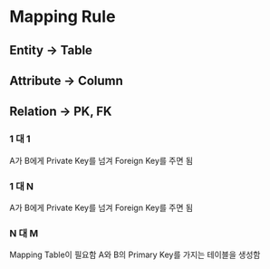 
# Mapping Rule

## Entity -> Table

## Attribute -> Column

## Relation -> PK, FK

### 1 대 1
A가 B에게 Private Key를 넘겨 Foreign Key를 주면 됨

### 1 대 N
A가 B에게 Private Key를 넘겨 Foreign Key를 주면 됨

### N 대 M
Mapping Table이 필요함
A와 B의 Primary Key를 가지는 테이블을 생성함
